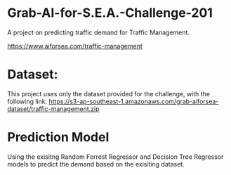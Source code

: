 # Grab-AI-for-S.E.A.-Challenge-201
A project on predicting traffic demand for Traffic Management.

https://www.aiforsea.com/traffic-management

# Dataset:
This project uses only the dataset provided for the challenge, with the following link.
https://s3-ap-southeast-1.amazonaws.com/grab-aiforsea-dataset/traffic-management.zip

# Prediction Model
Using the exisitng Random Forrest Regressor and Decision Tree Regressor models to predict the demand based on the exisiting dataset.
